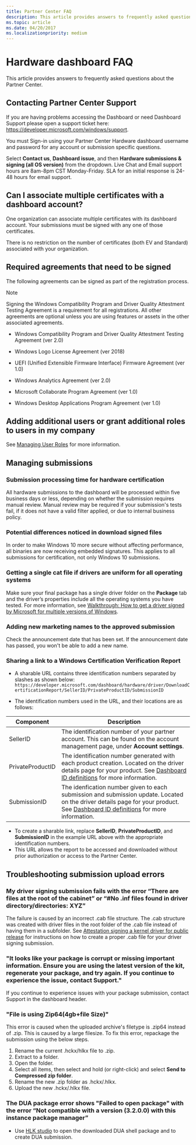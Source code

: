 ```yaml
---
title: Partner Center FAQ
description: This article provides answers to frequently asked questions about the Partner Center.
ms.topic: article
ms.date: 04/20/2017
ms.localizationpriority: medium
---
```


# Hardware dashboard FAQ

This article provides answers to frequently asked questions about the Partner Center.

## Contacting Partner Center Support

If you are having problems accessing the Dashboard or need Dashboard Support please open a support ticket here: https://developer.microsoft.com/windows/support.  

You must Sign-in using your Partner Center Hardware dashboard username and password for any account or submission specific questions.

Select **Contact us**,  **Dashboard issue**, and then **Hardware submissions & signing (all OS version)** from the dropdown.  Live Chat and Email support hours are 8am-8pm CST Monday-Friday.  SLA for an initial response is 24-48 hours for email support.

## Can I associate multiple certificates with a dashboard account?

One organization can associate multiple certificates with its dashboard account. Your submissions must be signed with any one of those certificates.

There is no restriction on the number of certificates (both EV and Standard) associated with your organization.

## Required agreements that need to be signed

The following agreements can be signed as part of the registration process.

> [!NOTE]
> Signing the Windows Compatibility Program and Driver Quality Attestment Testing Agreement is a requirement for all registrations. All other agreements are optional unless you are using features or assets in the other associated agreements.

* Windows Compatibility Program and Driver Quality Attestment Testing Agreement (ver 2.0)

* Windows Logo License Agreement (ver 2018)

* UEFI (Unified Extensible Firmware Interface) Firmware Agreement (ver 1.0)

* Windows Analytics Agreement (ver 2.0)

* Microsoft Collaborate Program Agreement (ver 1.0)

* Windows Desktop Applications Program Agreement (ver 1.0)

## Adding additional users or grant additional roles to users in my company

See [Managing User Roles](managing-user-roles.md) for more information.

## Managing submissions

### Submission processing time for hardware certification

All hardware submissions to the dashboard will be processed within five business days or less, depending on whether the submission requires manual review. Manual review may be required if your submission's tests fail, if it does not have a valid filter applied, or due to internal business policy.

### Potential differences noticed in download signed files

In order to make Windows 10 more secure without affecting performance, all binaries are now receiving embedded signatures. This applies to all submissions for certification, not only Windows 10 submissions.

### Getting a single cat file if drivers are uniform for all operating systems

Make sure your final package has a single driver folder on the **Package** tab and the driver’s properties include all the operating systems you have tested. For more information, see [Walkthrough: How to get a driver signed by Microsoft for multiple versions of Windows](get-drivers-signed-by-microsoft-for-multiple-windows-versions.md).

### Adding new marketing names to the approved submission

Check the announcement date that has been set. If the announcement date has passed, you won't be able to add a new name.

### Sharing a link to a Windows Certification Verification Report

* A sharable URL contains three identification numbers separated by slashes as shown below: `https://developer.microsoft.com/dashboard/hardware/driver/DownloadCertificationReport/SellerID/PrivateProductID/SubmissionID`

* The identification numbers used in the URL, and their locations are as follows:

| Component | Description |
| ---       | ---         |
|SellerID   | The identification number of your partner account. This can be found on the account management page, under **Account settings**. |
|PrivateProductID | The identification number generated with each product creation. Located on the driver details page for your product. See [Dashboard ID definitions](./id-definitions.md) for more information. |
|SubmissionID | The idenfication number given to each submission and submission update. Located on the driver details page for your product. See [Dashboard ID definitions](./id-definitions.md) for more information. |

* To create a sharable link, replace **SellerID**, **PrivateProductID**, and **SubmissionID** in the example URL above with the appropriate identification numbers.
* This URL allows the report to be accessed and downloaded without prior authorization or access to the Partner Center.

## Troubleshooting submission upload errors

### My driver signing submission fails with the error “There are files at the root of the cabinet” or “\#No .inf files found in driver directory/directories: XYZ”

The failure is caused by an incorrect .cab file structure. The .cab structure was created with driver files in the root folder of the .cab file instead of having them in a subfolder. See [Attestation signing a kernel driver for public release](attestation-signing-a-kernel-driver-for-public-release.md) for instructions on how to create a proper .cab file for your driver signing submission.

### "It looks like your package is corrupt or missing important information. Ensure you are using the latest version of the kit, regenerate your package, and try again. If you continue to experience the issue, contact Support."

If you continue to experience issues with your package submission, contact Support in the dashboard header.

### "File is using Zip64(4gb+file Size)"

This error is caused when the uploaded archive's filetype is .zip64 instead of .zip. This is caused by a large filesize. To fix this error, repackage the submission using the below steps.

1. Rename the current .hckx/hlkx file to .zip.
2. Extract to a folder.
3. Open the folder.
4. Select all items, then select and hold (or right-click) and select **Send to Compressed zip folder**.
5. Rename the new .zip folder as .hckx/.hlkx.
6. Upload the new .hckx/.hlkx file.

### The DUA package error shows "Failed to open package" with the error “Not compatible with a version (3.2.0.0) with this instance package manager”

* Use [HLK studio](/windows-hardware/test/hlk/user/install-standalone-hlk-studio) to open the downloaded DUA shell package and to create DUA submission.
